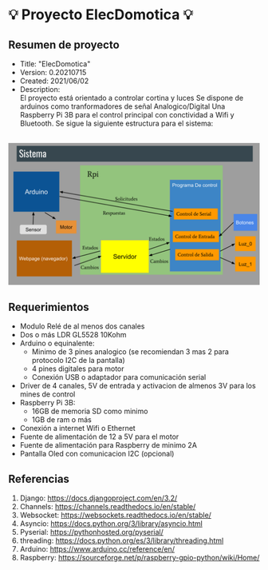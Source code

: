 # :bulb: Proyecto ElecDomotica :bulb:
## Resumen de proyecto
* Title: "ElecDomotica"
* Version: 0.20210715
* Created: 2021/06/02
* Description:  
El proyecto está orientado a controlar cortina y luces
Se dispone de arduinos como tranformadores de señal Analogico/Digital
Una Raspberry Pi 3B para el control principal con conctividad a Wifi y Bluetooth. 
Se sigue la siguiente estructura para el sistema:
<br>
<img src="https://github.com/ClawsFull/ElecDomotica/blob/main/Sistema%20Domotico.svg" />
<br>

## Requerimientos
* Modulo Relé de al menos dos canales
* Dos o más LDR GL5528 10Kohm
* Arduino o equinalente:
    * Minimo de 3 pines analogico (se recomiendan 3 mas 2 para protocolo I2C de la pantalla) 
    * 4 pines digitales para motor
    * Conexión USB o adaptador para comunicación serial 
* Driver de 4 canales, 5V de entrada y activacion de almenos 3V para los mines de control
* Raspberry Pi 3B:
    * 16GB de memoria SD como minimo
    * 1GB de ram o más
* Conexión a internet Wifi o Ethernet
* Fuente de alimentación de 12 a 5V para el motor
* Fuente de alimentación para Raspberry de minimo 2A 
* Pantalla Oled con comunicacion I2C (opcional)
## Referencias 
1. Django: https://docs.djangoproject.com/en/3.2/
2. Channels: https://channels.readthedocs.io/en/stable/
3. Websocket: https://websockets.readthedocs.io/en/stable/
4. Asyncio: https://docs.python.org/3/library/asyncio.html
5. Pyserial: https://pythonhosted.org/pyserial/
6. threading: https://docs.python.org/es/3/library/threading.html
7. Arduino: https://www.arduino.cc/reference/en/
8. Raspberry: https://sourceforge.net/p/raspberry-gpio-python/wiki/Home/

